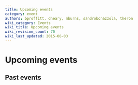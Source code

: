 ```yaml
---
title: Upcoming events
category: event
authors: bproffitt, dneary, mburns, sandrobonazzola, theron
wiki_category: Events
wiki_title: Upcoming events
wiki_revision_count: 70
wiki_last_updated: 2015-06-03
---
```


# Upcoming events

<startfeed/>

<endfeed/>

## Past events

<startfeed />

<endfeed/>
